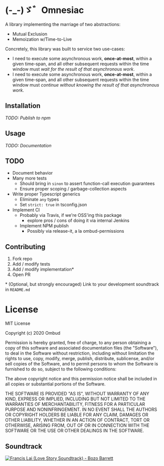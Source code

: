 # (-_-)ゞ゛Omnesiac

A library implementing the marriage of two abstractions:

- Mutual Exclusion
- Memoization w/Time-to-Live

Concretely, this library was built to service two use-cases:

- I need to execute some asynchronous work, **once-at-most**, within a given time-span, and all other subsequent requests within the time window must *wait for the result of that asynchronous work*.
- I need to execute some asynchronous work, **once-at-most**, within a given time-span, and all other subsequent requests within the time window must *continue without knowing the result of that asynchronous work*.

## Installation

_TODO: Publish to npm_

## Usage

_TODO: Documentation_

## TODO

- Document behavior
- Many more tests
  - Should bring in `sinon` to assert function-call execution guarantees
  - Ensure proper scoping / garbage-collection aspects
- Write proper Typescript generics
  - Eliminate `any` types  
  - Set `strict: true` in tsconfig.json
- Implement CI
  - Probably via Travis, if we're OSS'ing this package
    - explore pros / cons of doing it via internal Jenkins
  - Implement NPM publish
    - Possibly via release-it, a la ombud-permissions
  
## Contributing

1. Fork repo
2. Add / modify tests
3. Add / modify implementation\*
4. Open PR
  
\* (Optional, but strongly encouraged) Link to your development soundtrack in `README.md`

# License

MIT License

Copyright (c) 2020 Ombud

Permission is hereby granted, free of charge, to any person obtaining a copy
of this software and associated documentation files (the "Software"), to deal
in the Software without restriction, including without limitation the rights
to use, copy, modify, merge, publish, distribute, sublicense, and/or sell
copies of the Software, and to permit persons to whom the Software is
furnished to do so, subject to the following conditions:

The above copyright notice and this permission notice shall be included in all
copies or substantial portions of the Software.

THE SOFTWARE IS PROVIDED "AS IS", WITHOUT WARRANTY OF ANY KIND, EXPRESS OR
IMPLIED, INCLUDING BUT NOT LIMITED TO THE WARRANTIES OF MERCHANTABILITY,
FITNESS FOR A PARTICULAR PURPOSE AND NONINFRINGEMENT. IN NO EVENT SHALL THE
AUTHORS OR COPYRIGHT HOLDERS BE LIABLE FOR ANY CLAIM, DAMAGES OR OTHER
LIABILITY, WHETHER IN AN ACTION OF CONTRACT, TORT OR OTHERWISE, ARISING FROM,
OUT OF OR IN CONNECTION WITH THE SOFTWARE OR THE USE OR OTHER DEALINGS IN THE
SOFTWARE.

## Soundtrack

[![Francis Lai (Love Story Soundtrack) - Bozo Barrett](https://i.ytimg.com/vi/-j-KoAUln9U/hqdefault.jpg)](https://www.youtube.com/watch?v=-j-KoAUln9U)

